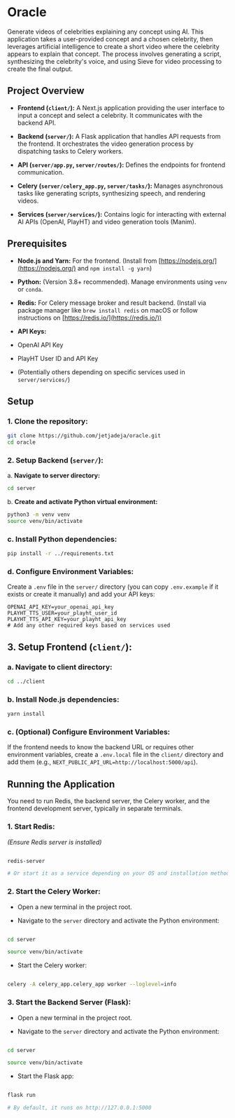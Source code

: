 # Oracle

Generate videos of celebrities explaining any concept using AI. This application takes a user-provided concept and a chosen celebrity, then leverages artificial intelligence to create a short video where the celebrity appears to explain that concept. The process involves generating a script, synthesizing the celebrity's voice, and using Sieve for video processing to create the final output.

## Project Overview

- **Frontend (`client/`):** A Next.js application providing the user interface to input a concept and select a celebrity. It communicates with the backend API.

- **Backend (`server/`):** A Flask application that handles API requests from the frontend. It orchestrates the video generation process by dispatching tasks to Celery workers.

- **API (`server/app.py`, `server/routes/`):** Defines the endpoints for frontend communication.

- **Celery (`server/celery_app.py`, `server/tasks/`):** Manages asynchronous tasks like generating scripts, synthesizing speech, and rendering videos.

- **Services (`server/services/`):** Contains logic for interacting with external AI APIs (OpenAI, PlayHT) and video generation tools (Manim).

## Prerequisites

- **Node.js and Yarn:** For the frontend. (Install from [https://nodejs.org/](https://nodejs.org/) and `npm install -g yarn`)

- **Python:** (Version 3.8+ recommended). Manage environments using `venv` or `conda`.

- **Redis:** For Celery message broker and result backend. (Install via package manager like `brew install redis` on macOS or follow instructions on [https://redis.io/](https://redis.io/))

- **API Keys:**

- OpenAI API Key

- PlayHT User ID and API Key

- (Potentially others depending on specific services used in `server/services/`)

## Setup

### 1. **Clone the repository:**

```bash
git clone https://github.com/jetjadeja/oracle.git
cd oracle
```

### 2. **Setup Backend (`server/`):**

a. **Navigate to server directory:**

```bash
cd server
```

b. **Create and activate Python virtual environment:**

```bash
python3 -m venv venv
source venv/bin/activate
```

### c. **Install Python dependencies:**

```bash
pip install -r ../requirements.txt
```

### d. **Configure Environment Variables:**

Create a `.env` file in the `server/` directory (you can copy `.env.example` if it exists or create it manually) and add your API keys:

```dotenv
OPENAI_API_KEY=your_openai_api_key
PLAYHT_TTS_USER=your_playht_user_id
PLAYHT_TTS_API_KEY=your_playht_api_key
# Add any other required keys based on services used
```

## 3. **Setup Frontend (`client/`):**

### a. **Navigate to client directory:**

```bash
cd ../client
```

### b. **Install Node.js dependencies:**

```bash
yarn install
```

### c. **(Optional) Configure Environment Variables:**

If the frontend needs to know the backend URL or requires other environment variables, create a `.env.local` file in the `client/` directory and add them (e.g., `NEXT_PUBLIC_API_URL=http://localhost:5000/api`).

## Running the Application

You need to run Redis, the backend server, the Celery worker, and the frontend development server, typically in separate terminals.

### 1. **Start Redis:**

_(Ensure Redis server is installed)_

```bash

redis-server

# Or start it as a service depending on your OS and installation method

```

### 2. **Start the Celery Worker:**

- Open a new terminal in the project root.

- Navigate to the `server` directory and activate the Python environment:

```bash

cd server

source venv/bin/activate

```

- Start the Celery worker:

```bash

celery -A celery_app.celery_app worker --loglevel=info

```

### 3. **Start the Backend Server (Flask):**

- Open a new terminal in the project root.

- Navigate to the `server` directory and activate the Python environment:

```bash

cd server

source venv/bin/activate

```

- Start the Flask app:

```bash

flask run

# By default, it runs on http://127.0.0.1:5000

```
